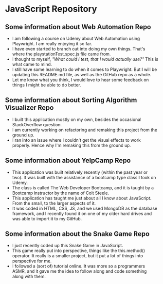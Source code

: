 # JavaScript Repository

## Some information about Web Automation Repo
- I am following a course on Udemy about Web Automation using Playwright. I am really enjoying it so far. 
- I have even started to branch out into doing my own things. That's where the playstationTest.spec.js file came from. 
- I thought to myself, *"What could I test, that I would actually use?"* This is what came to mind. 
- I still have some learning to do when it comes to Playwright. But I will be updating this README.md file, as well as the GitHub repo as a whole. 
- Let me know what you think, I would love to hear some feedback on things I might be able to do better. 

## Some information about Sorting Algorithm Visualizer Repo
- I built this application mostly on my own, besides the occasional StackOverflow question.
- I am currently working on refactoring and remaking this project from the ground up.
- I ran into an issue where I couldn't get the visual effects to work properly. Hence why I'm remaking this from the ground up.

## Some information about YelpCamp Repo
- This application was built relatively recently (within the past year or two). It was built with the assistance of a bootcamp type class I took on Udemy. 
- The class is called The Web Developer Bootcamp, and it is taught by a Bootcamp instructor by the name of Colt Steele. 
- This application has taught me just about all I know about JavaScript. From the small, to the larger aspects of it. 
- It was coded in HTML, CSS, JS, and we used MongoDB as the database framework, and I recently found it on one of my older hard drives and was able to import it to my GitHub.

## Some information about the Snake Game Repo
- I just recently coded up this Snake Game in JavaScript. 
- This game really put into perspective, things like the this.method() operator. It really is a smaller project, but it put a lot of things into perspective for me. 
- I followed a (sort of) tutorial online. It was more so a programmers ASMR, and it gave me the idea to follow along and code something along with them. 